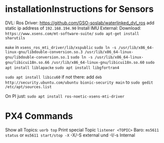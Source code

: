 # installationInstructions for Sensors


DVL: 
 Ros Driver: https://github.com/GSO-soslab/waterlinked_dvl_ros
 add static ip address of `192.168.194.90`
Install IMU External:
Download: `https://www.xsens.com/mt-software-suite/`
 `sudo apt-get install sharutils`

`make` in `xsens_ros_mti_driver/lib/xspublic`
`sudo ln -s /usr/lib/x86_64-linux-gnu/libdouble-conversion.so.3 /usr/lib/x86_64-linux-gnu/libdouble-conversion.so.1`
`sudo ln -s /usr/lib/x86_64-linux-gnu/libicui18n.so.66 /usr/lib/x86_64-linux-gnu/libicui18n.so.60`
`sudo apt install liblapacke`
`sudo apt install libgfortran4`


`sudo apt install libicu60`
if not there:
add `deb http://security.ubuntu.com/ubuntu bionic-security main` to `sudo gedit /etc/apt/sources.list`

On PI just: `sudo apt install ros-noetic-xsens-mti-driver`




# PX4 Commands

Show all Topics: `uorb top`
Print special Topic `listener <TOPIC>`
Baro: `ms5611 status` or `ms5611 start/stop -X` -X/-S external und -I/-s Internal
